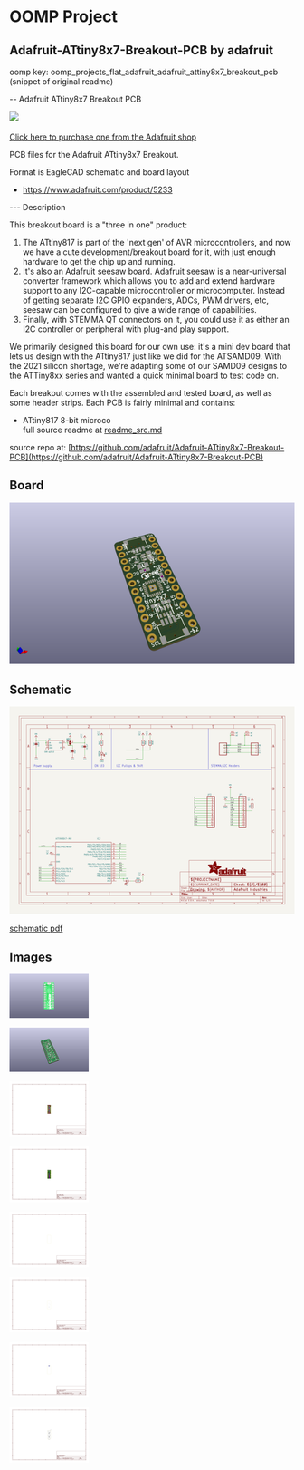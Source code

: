 # OOMP Project  
## Adafruit-ATtiny8x7-Breakout-PCB  by adafruit  
  
oomp key: oomp_projects_flat_adafruit_adafruit_attiny8x7_breakout_pcb  
(snippet of original readme)  
  
-- Adafruit ATtiny8x7 Breakout PCB  
  
<a href="http://www.adafruit.com/products/5233"><img src="assets/5233.jpg?raw=true" width="500px"><br/>  
Click here to purchase one from the Adafruit shop</a>  
  
PCB files for the Adafruit ATtiny8x7 Breakout.   
  
Format is EagleCAD schematic and board layout  
* https://www.adafruit.com/product/5233  
  
--- Description  
  
This breakout board is a "three in one" product:  
  
1. The ATtiny817 is part of the 'next gen' of AVR microcontrollers, and now we have a cute development/breakout board for it, with just enough hardware to get the chip up and running.  
2. It's also an Adafruit seesaw board. Adafruit seesaw is a near-universal converter framework which allows you to add and extend hardware support to any I2C-capable microcontroller or microcomputer. Instead of getting separate I2C GPIO expanders, ADCs, PWM drivers, etc, seesaw can be configured to give a wide range of capabilities.  
3. Finally, with STEMMA QT connectors on it, you could use it as either an I2C controller or peripheral with plug-and play support.  
  
We primarily designed this board for our own use: it's a mini dev board that lets us design with the ATtiny817 just like we did for the ATSAMD09. With the 2021 silicon shortage, we're adapting some of our SAMD09 designs to the ATTiny8xx series and wanted a quick minimal board to test code on.  
  
Each breakout comes with the assembled and tested board, as well as some header strips. Each PCB is fairly minimal and contains:  
  
* ATtiny817 8-bit microco  
  full source readme at [readme_src.md](readme_src.md)  
  
source repo at: [https://github.com/adafruit/Adafruit-ATtiny8x7-Breakout-PCB](https://github.com/adafruit/Adafruit-ATtiny8x7-Breakout-PCB)  
## Board  
  
[![working_3d.png](working_3d_600.png)](working_3d.png)  
## Schematic  
  
[![working_schematic.png](working_schematic_600.png)](working_schematic.png)  
  
[schematic pdf](working_schematic.pdf)  
## Images  
  
[![working_3D_bottom.png](working_3D_bottom_140.png)](working_3D_bottom.png)  
  
[![working_3D_top.png](working_3D_top_140.png)](working_3D_top.png)  
  
[![working_assembly_page_01.png](working_assembly_page_01_140.png)](working_assembly_page_01.png)  
  
[![working_assembly_page_02.png](working_assembly_page_02_140.png)](working_assembly_page_02.png)  
  
[![working_assembly_page_03.png](working_assembly_page_03_140.png)](working_assembly_page_03.png)  
  
[![working_assembly_page_04.png](working_assembly_page_04_140.png)](working_assembly_page_04.png)  
  
[![working_assembly_page_05.png](working_assembly_page_05_140.png)](working_assembly_page_05.png)  
  
[![working_assembly_page_06.png](working_assembly_page_06_140.png)](working_assembly_page_06.png)  
